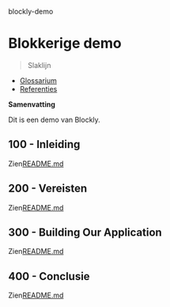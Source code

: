 blockly-demo

# Blokkerige demo

> Slaklijn

-   [Glossarium](./GLOSSARY.md)
-   [Referenties](./REFERENCES.md)

**Samenvatting**

Dit is een demo van Blockly.

## 100 - Inleiding

Zien[README.md](./100/README.md)

## 200 - Vereisten

Zien[README.md](./200/README.md)

## 300 - Building Our Application

Zien[README.md](./300/README.md)

## 400 - Conclusie

Zien[README.md](./400/README.md)
